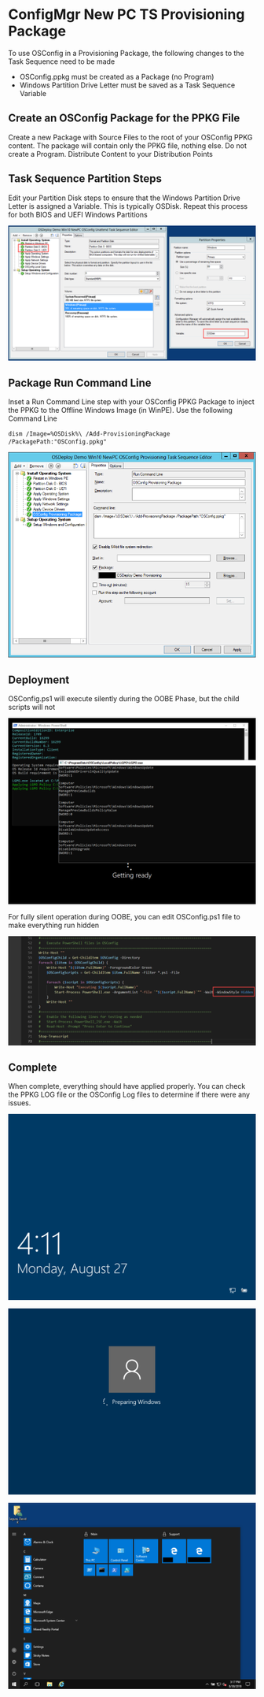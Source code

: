 # ConfigMgr New PC TS Provisioning Package

To use OSConfig in a Provisioning Package, the following changes to the Task Sequence need to be made

* OSConfig.ppkg must be created as a Package \(no Program\)
* Windows Partition Drive Letter must be saved as a Task Sequence Variable

## Create an OSConfig Package for the PPKG File

Create a new Package with Source Files to the root of your OSConfig PPKG content.  The package will contain only the PPKG file, nothing else.  Do not create a Program.  Distribute Content to your Distribution Points

## Task Sequence Partition Steps

Edit your Partition Disk steps to ensure that the Windows Partition Drive Letter is assigned a Variable.  This is typically OSDisk.  Repeat this process for both BIOS and UEFI Windows Partitions

![](../../../.gitbook/assets/2018-08-27_14-01-01.png)

## Package Run Command Line

Inset a Run Command Line step with your OSConfig PPKG Package to inject the PPKG to the Offline Windows Image \(in WinPE\).  Use the following Command Line

```text
dism /Image=%OSDisk%\ /Add-ProvisioningPackage /PackagePath:"OSConfig.ppkg"
```

![](../../../.gitbook/assets/2018-08-27_15-55-55.png)

## Deployment

OSConfig.ps1 will execute silently during the OOBE Phase, but the child scripts will not

![](../../../.gitbook/assets/2018-08-27_16-06-35.png)

For fully silent operation during OOBE, you can edit OSConfig.ps1 file to make everything run hidden

![](../../../.gitbook/assets/2018-08-27_16-05-56.png)

## Complete

When complete, everything should have applied properly.  You can check the PPKG LOG file or the OSConfig Log files to determine if there were any issues.

![](../../../.gitbook/assets/2018-08-27_16-11-18.png)

![](../../../.gitbook/assets/2018-08-30_15-16-30.png)

![The Support Group is from the Domain GPO](../../../.gitbook/assets/2018-08-30_15-17-46.png)




